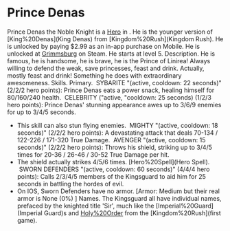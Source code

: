 # Prince Denas

Prince Denas the Noble Knight is a [Hero](Hero) in . He is the younger version of [King%20Denas](King Denas) from [Kingdom%20Rush](Kingdom Rush). He is unlocked by paying $2.99 as an in-app purchase on Mobile. He is unlocked at [Grimmsburg](Grimmsburg) on Steam. He starts at level 5.
Description.
He is famous, he is handsome, he is brave, he is the Prince of Linirea! Always willing to defend the weak, save princesses, feast and drink. Actually, mostly feast and drink! Something he does with extraordinary awesomeness.
Skills.
Primary.
 SYBARITE "(active, cooldown: 22 seconds)" (2/2/2 hero points):
 Prince Denas eats a power snack, healing himself for 80/160/240 health.
 CELEBRITY ("active, "cooldown: 25 seconds) (1/2/3 hero points):
 Prince Denas' stunning appearance awes up to 3/6/9 enemies for up to 3/4/5 seconds.
* This skill can also stun flying enemies.
 MIGHTY "(active, cooldown: 18 seconds)" (2/2/2 hero points):
 A devastating attack that deals 70-134 / 122-226 / 171-320 True Damage.
 AVENGER "(active, cooldown: 15 seconds)" (2/2/2 hero points):
 Throws his shield, striking up to 3/4/5 times for 20-36 / 26-46 / 30-52 True Damage per hit.
* The shield actually strikes 4/5/6 times.
[Hero%20Spell](Hero Spell).
 SWORN DEFENDERS "(active, cooldown: 60 seconds)" (4/4/4 hero points):
 Calls 2/3/4/5 members of the Kingsguard to aid him for 25 seconds in battling the hordes of evil.
* On IOS, Sworn Defenders have no armor. [Armor: Medium but their real armor is None (0%) ]
Names.
The Kingsguard all have individual names, prefaced by the knighted title 'Sir', much like the [Imperial%20Guard](Imperial Guard)s and [Holy%20Order](Paladins) from the [Kingdom%20Rush](first game).